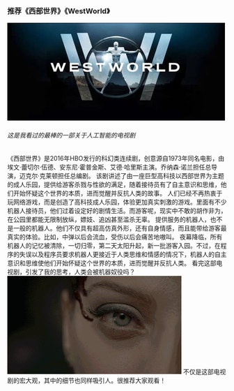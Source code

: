 ### 推荐《西部世界》《WestWorld》
![](images/9c16fdfaaf51f3dedc04ac129deef01f3a297915.jpg)
###### 这是我看过的最棒的一部关于人工智能的电视剧
《西部世界》是2016年HBO发行的科幻类连续剧，创意源自1973年同名电影，由埃文·蕾切尔·伍德、安东尼·霍普金斯、艾德·哈里斯主演。乔纳森·诺兰担任总导演，迈克尔·克莱顿担任总编剧。 
该剧讲述了由一座巨型高科技以西部世界为主题的成人乐园，提供给游客杀戮与性欲的满足，随着接待员有了自主意识和思维，他们开始怀疑这个世界的本质，进而觉醒并反抗人类的故事。
人们已经不再热衷于玩网络游戏，而是创造了高科技成人乐园，体验更加真实刺激的游戏。里面有不少机器人接待员，他们过着设定好的剧情生活。而游客呢，现实中不敢的胡作非为，在公园里都能无限制放纵，嫖妓、追凶甚至滥杀无辜。
提供服务的机器人，也不是一般的机器人。他们不仅具有超高仿真外形，还有自身情感，而且能带给游客最真实的体验。比如，中弹以后会流血，受伤以后会痛苦地嗷叫。
夜幕降临，所有机器人的记忆被清除，一切归零，第二天太阳升起，新一批游客入园。不过，在程序的失误以及程序员要求机器人更接近于人类思维和情感的情况下，机器人的自主意识和思维使他们开始怀疑这个世界的本质，进而觉醒并反抗人类。
看完这部电视剧，引发了我的思考，人类会被机器奴役吗？
![ ](images/u%3D4090937350%2C2231425567%26fm%3D26%26gp%3D0.jpg)
不仅是这部电视剧的宏大观，其中的细节也同样吸引人。很推荐大家观看！
